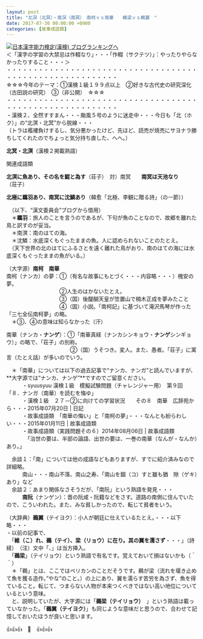 ```yaml
---
layout: post
title: "北溟（北冥）・南溟（南冥）　南柯ｖｓ南華　　鵜梁ｖｓ鵜翼　"
date: 2017-07-30 00:00:00 +0900
categories: [故事成語類]
---
```


[![](/syuusyuu9701/assets/images/北溟（北冥）・南溟（南冥）-南柯ｖｓ南華-鵜梁ｖｓ鵜翼--br_c_3028_1.gif)](http://blog.with2.net/link.php?1659096:3028 "日本漢字能力検定(漢検) ブログランキングへ")[日本漢字能力検定(漢検) ブログランキングへ](http://blog.with2.net/link.php?1659096:3028)  
＜「漢字の学習の大禁忌は作輟なり」・・・「作輟（サクテツ）」：やったりやらなかったりすること・・・＞  
・・・・・・・・・・・・・・・・・・・・・・・・・・・・・・・・・・・・・・・・・・・・・・・・・・・・・・・・・  
☆☆☆今年のテーマ：①漢検１級１９９点以上　②好きな古代史の研究深化（古田説の研究）　③（非公開）　☆☆☆　　  
・・・・・・・・・・・・・・・・・・・・・・・・・・・・・・・・・・・・・・・・・・・・・・・・・・・・・・・・・  
・漢検２、全然すすまん・・・颱風５号のように迷走中・・・今日も「北（ホク）」の“北溟・北冥”から脱線・・・  
（トラは襤褸負けするし、気分悪かったけど、先ほど、読売が焼売にサヨナラ勝ちしてくれたのでちょっと気分持ち直した、へへ。）  
  
**北冥・北溟**（漢検２掲載熟語）  
  
関連成語類  
  
**北溟に魚あり、その名を鯤と為す**（荘子）　対）南冥　　**南冥は天池なり**（荘子）  
  
**北極に羈羽あり、南冥に沈鱗あり**（韓愈「北極、李観に贈る詩」（の一節））  
  
　（以下、“漢文委員会”ブログから借用）  
　＊**羈羽**：旅人のことを言うのであるが、下句が魚のことなので、故郷を離れた鳥と訳すのが妥当。  
　＊南溟：南のはての海。  
　＊沈鱗：水底深くもぐったままの魚。人に認められないことのたとえ。  
　（天下世界の北のはてにふるさとを遠く離れた鳥がおり、南のはての海には水底深くもぐったままの魚がいる。）  
  
（大字源）**南柯　南華**  
南柯（ナンカ）の夢：①（有名な故事にもとづく・・・内容略・・・）槐安の夢。  
　　　　　　　　　　②人生のはかないたとえ。  
　　　　　　　　　　③（国）後醍醐天皇が笠置山で楠木正成を夢みたこと　  
　　　　　　　　　　④（国）小説。「南柯記」に基づいて滝沢馬琴が作った「三七全伝南柯夢」の略。  
　＊③、④の意味は知らなかった（汗）  
  
南華（ナンカ・**ナンゲ**）：①「南華真経（ナンカシンキョウ・**ナンゲ**シンギョウ）」の略で、「荘子」の別称。  
　　　　　　　　　　　　②（国）うそつき。変人。また、愚者。「荘子」に寓言（たとえ話）が多いのでいう。  
  
　＊「南華」については以下の過去記事で“ナンカ、ナンガ”と読んでいますが、**大字源では“ナンカ、ナンゲ”**ですのでご留意ください。  
　　　・syuusyuu 漢検１級　模擬試験問題（チャレンジャー用）　第９回　「８．ナンガ（南華）を読むを悔ゆ」  
　　　・漢検１級　２７－②に向けての学習状況　　その８　南華　広辞苑から・・・2015年07月20日 | 日記  
　　　・故事成語類　「南華の悔い」と「南柯の夢」・・・なんとも紛らわしい・・・2015年01月11日 | 故事成語類  
　　　・故事成語類（実践問題その６）2014年08月06日 | 故事成語類  
　　　　「治世の要は、半部の論語、出世の要は、一巻の南華（なんが・なんか）あり。」  
  
　余談１：「南」については他の成語などもありますが、すでに紹介済みなので詳細略。  
　　　南山・・・南山不落、南山之寿、「南山を錮（コ）すと雖も猶　隙（ゲキ）あり」など  
　余談２：あまり関係なさそうだが、「南阮」という熟語を発見・・・  
　　　**南阮**（ナンゲン）：晋の阮咸・阮籍などをさす。道路の南側に住んでいたので、こういわれた。また、みな貧しかったので、転じて貧者をいう。  
  
（大辞典）**鵜翼**（テイヨク）：小人が朝廷に仕えているたとえ。・・・以下略・・・  
・以前の記事で、  
　「**維（こ）れ、鵜（テイ）、梁（リョウ）に在り。其の翼を濡さず**・・・」（詩経）　（注）文中「、」は当方挿入。  
　「**鵜梁**」（テイリョウ）という熟語で有名です。覚えておいて損はないかも（＾＾）  
　＊「鵜」とは、ここではペリカンのことだそうです。鵜が梁（流れを堰き止めて魚を獲る造作。”やな”のこと。）の上にあり、翼を濡らす苦労を為さず、魚を得ていること。転じて、つまらない人物が本来つくべきではない高い地位についているという意味。  
　と、説明していたが、大字源には「**鵜梁（テイリョウ）**　」という熟語は載っていなかった。「**鵜翼（テイヨク）**」も同じような意味だと思うので、合わせて記憶しておいたほうが良いと思います。  
  
👍👍👍　🐔　👍👍👍